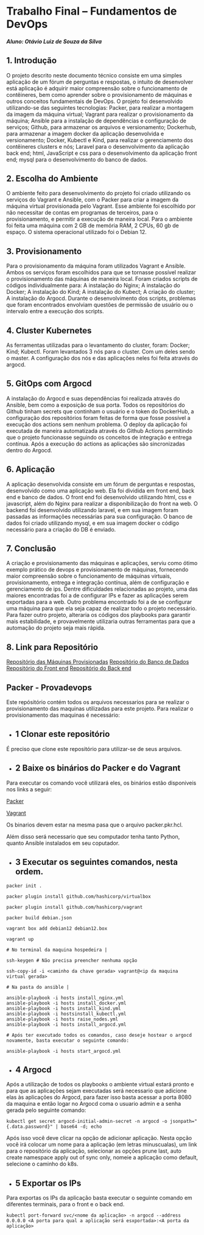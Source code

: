 # Trabalho Final – Fundamentos de DevOps
 
##### Aluno: Otávio Luiz de Souza da Silva

## 1. Introdução
	
 O projeto descrito neste documento técnico consiste em uma simples aplicação de um fórum de perguntas e respostas, o intuito de desenvolver está aplicação é adquirir maior compreensão sobre o funcionamento de contêineres, bem como aprender sobre o provisionamento de máquinas e outros conceitos fundamentais de DevOps. O projeto foi desenvolvido utilizando-se das seguintes tecnologias: Packer, para realizar a montagem da imagem da máquina virtual; Vagrant para realizar o provisionamento da máquina; Ansible para a instalação de dependências e configuração de serviços; Github, para armazenar os arquivos e versionamento; Dockerhub, para armazenar a imagem docker da aplicação desenvolvida e versionamento; Docker, Kubectl e Kind, para realizar o gerenciamento dos contêineres clusters e nós; Laravel para o desenvolvimento da aplicação back end; html, JavaScript e css para o desenvolvimento da aplicação front end; mysql para o desenvolvimento do banco de dados.
## 2. Escolha do Ambiente
	
 O ambiente feito para desenvolvimento do projeto foi criado utilizando os serviços do Vagrant e Ansible, com o Packer para criar a imagem da máquina virtual provisionada pelo Vagrant. Esse ambiente foi escolhido por não necessitar de contas em programas de terceiros, para o provisionamento, e permitir a execução de maneira local.
Para o ambiente foi feita uma máquina com 2 GB de memória RAM, 2 CPUs, 60 gb de espaço. O sistema operacional utilizado foi o Debian 12. 
## 3. Provisionamento
Para o provisionamento da máquina foram utilizados Vagrant e Ansible. Ambos os serviços foram escolhidos para que se tornasse possível realizar o provisionamento das máquinas de maneira local. 
Foram criados scripts de códigos individualmente para: A instalação do Nginx; A instalação do Docker; A instalação do Kind; A instalação do Kubect; A criação do cluster; A instalação do Argocd.
	Durante o desenvolvimento dos scripts, problemas que foram encontrados envolviam questões de permissão de usuário ou o intervalo entre a execução dos scripts.
## 4. Cluster Kubernetes
	
 As ferramentas utilizadas para o levantamento do cluster, foram: Docker; Kind; Kubectl. Foram levantados 3 nós para o cluster. Com um deles sendo o master. A configuração dos nós e das aplicações neles foi feita através do argocd.
## 5. GitOps com Argocd
	
 A instalação do Argocd e suas dependências foi realizada através do Ansible, bem como a exposição de sua porta. Todos os repositórios do Github tinham secrets que continham o usuário e o token do DockerHub, a configuração dos repositórios foram feitas de forma que fosse possível a execução dos actions sem nenhum problema.
	O deploy da aplicação foi executada de maneira automatizada através do Github Actions permitindo que o projeto funcionasse seguindo os conceitos de integração e entrega contínua. Após a execução do actions as aplicações são sincronizadas dentro do Argocd.
## 6. Aplicação
A aplicação desenvolvida consiste em um fórum de perguntas e respostas, desenvolvido como uma aplicação web. Ela foi dividida em front end, back end e banco de dados. O front end foi desenvolvido utilizando html, css e javascript, além do Nginx para realizar a disponibilização do front na web. O backend foi desenvolvido utilizando laravel, e em sua imagem foram passadas as informações necessárias para sua configuração. O banco de dados foi criado utilizando mysql, e em sua imagem docker o código necessário para a criação do DB é enviado.
## 7. Conclusão
	
 A criação e provisionamento das máquinas e aplicações, serviu como ótimo exemplo prático de devops e provisionamento de máquinas, fornecendo maior compreensão sobre o funcionamento de máquinas virtuais, provisionamento, entrega e integração contínua, além de configuração e gerenciamento de ips.
	Dentre dificuldades relacionadas ao projeto, uma das maiores encontradas foi a de configurar IPs e fazer as aplicações serem exportadas para a web. Outro problema encontrado foi a de se configurar uma máquina para que ela seja capaz de realizar todo o projeto necessário.
	Para fazer outro projeto, alteraria os códigos dos playbooks para garantir mais estabilidade, e provavelmente utilizaria outras ferramentas para que a automação do projeto seja mais rápida.
## 8. Link para Repositório
[Repositório das Máquinas Provisionadas](https://github.com/Otaviopax/Packer-Projetodevops)
[Repositório do Banco de Dados](https://github.com/Otaviopax/MySQL-Projetodevops.git)
[Repositório do Front end](https://github.com/victtows/Front-Projetodevops.git) 
[Repositório do Back end](https://github.com/FabioPYAug/AnonyQuest.git) 

## Packer - Provadevops

Este repósitório contém todos os arquivos necessarios para se realizar o provisionamento das maquinas utilizadas para este projeto.
Para realizar o provisionamento das maquinas é necessário:

- ## 1 Clonar este repositório
É preciso que clone este repositório para utilizar-se de seus arquivos.

- ## 2 Baixe os binários do Packer e do Vagrant
Para executar os comando você utilizará eles, os binários estão disponiveis nos links a seguir:

[Packer](https://developer.hashicorp.com/packer/install)

[Vagrant](https://developer.hashicorp.com/vagrant/install)

Os binarios devem estar na mesma pasa que o arquivo packer.pkr.hcl.

Além disso será necessario que seu computador tenha tanto Python, quanto Ansible instalados em seu coputador.

- ## 3 Executar os seguintes comandos, nesta ordem.
~~~
packer init .

packer plugin install github.com/hashicorp/virtualbox

packer plugin install github.com/hashicorp/vagrant

packer build debian.json

vagrant box add debian12 debian12.box

vagrant up

# No terminal da maquina hospedeira |

ssh-keygen # Não precisa preencher nenhuma opção

ssh-copy-id -i <caminho da chave gerada> vagrant@<ip da maquina virtual gerada>

# Na pasta do ansible |

ansible-playbook -i hosts install_nginx.yml
ansible-playbook -i hosts install_docker.yml
ansible-playbook -i hosts install_kind.yml
ansible-playbook -i hostsinstall_kubectl.yml
ansible-playbook -i hosts raise_nodes.yml
ansible-playbook -i hosts install_argocd.yml

# Após ter executado todos os comandos, caso deseje hostear o argocd novamente, basta executar o seguinte comando:

ansible-playbook -i hosts start_argocd.yml

~~~

- ## 4 Argocd
Após a utilização de todos os playbooks o ambiente virtual estará pronto e para que as aplicações sejam executadas será necessario que adicione elas às aplicações do Argocd, para fazer isso basta acessar a porta 8080 da maquina e então logar no Argocd coma o usuario admin e a senha gerada pelo seguinte comando:
~~~
kubectl get secret argocd-initial-admin-secret -n argocd -o jsonpath="{.data.password}" | base64 -d; echo
~~~
Após isso você deve clicar na opção de adicionar aplicação. Nesta opção você irá colocar um nome para a aplicação (em letras minuscualas), um link para o repositório da aplicação, selecionar as opções prune last, auto create namespace apply out of sync only, nomeie a aplicação como default, selecione o caminho do k8s.


- ## 5 Exportar os IPs
Para exportas os IPs da aplicação basta executar o seguinte comando em diferentes terminais, para o front e o back end.
~~~
kubectl port-forward svc/<nome da aplicação> -n argocd --address 0.0.0.0 <A porta para qual a aplicação será esxportada>:<A porta da aplicação>
~~~
